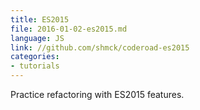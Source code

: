 ```yaml
---
title: ES2015
file: 2016-01-02-es2015.md
language: JS
link: //github.com/shmck/coderoad-es2015
categories:
- tutorials
---
```


Practice refactoring with ES2015 features.
